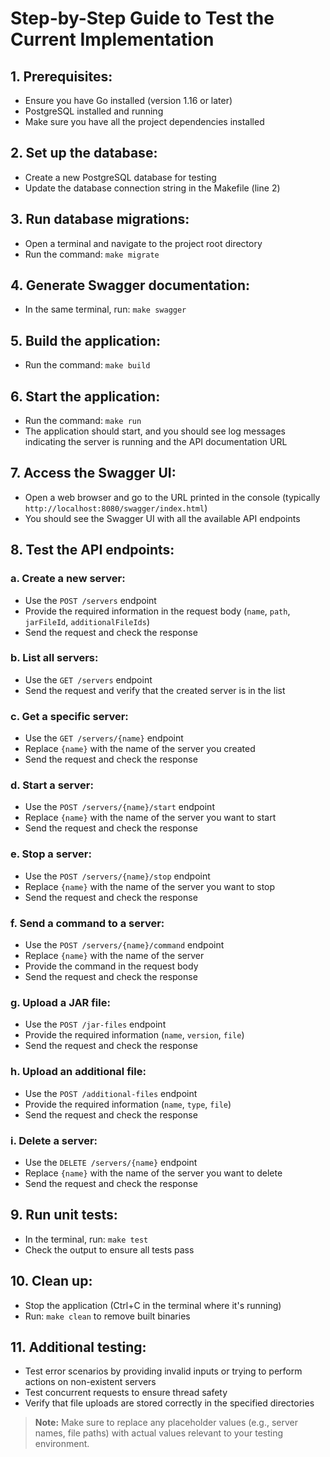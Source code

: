 # Step-by-Step Guide to Test the Current Implementation

## 1. Prerequisites:
   - Ensure you have Go installed (version 1.16 or later)
   - PostgreSQL installed and running
   - Make sure you have all the project dependencies installed

## 2. Set up the database:
   - Create a new PostgreSQL database for testing
   - Update the database connection string in the Makefile (line 2)

## 3. Run database migrations:
   - Open a terminal and navigate to the project root directory
   - Run the command: `make migrate`

## 4. Generate Swagger documentation:
   - In the same terminal, run: `make swagger`

## 5. Build the application:
   - Run the command: `make build`

## 6. Start the application:
   - Run the command: `make run`
   - The application should start, and you should see log messages indicating the server is running and the API documentation URL

## 7. Access the Swagger UI:
   - Open a web browser and go to the URL printed in the console (typically `http://localhost:8080/swagger/index.html`)
   - You should see the Swagger UI with all the available API endpoints

## 8. Test the API endpoints:

### a. Create a new server:
   - Use the `POST /servers` endpoint
   - Provide the required information in the request body (`name`, `path`, `jarFileId`, `additionalFileIds`)
   - Send the request and check the response

### b. List all servers:
   - Use the `GET /servers` endpoint
   - Send the request and verify that the created server is in the list

### c. Get a specific server:
   - Use the `GET /servers/{name}` endpoint
   - Replace `{name}` with the name of the server you created
   - Send the request and check the response

### d. Start a server:
   - Use the `POST /servers/{name}/start` endpoint
   - Replace `{name}` with the name of the server you want to start
   - Send the request and check the response

### e. Stop a server:
   - Use the `POST /servers/{name}/stop` endpoint
   - Replace `{name}` with the name of the server you want to stop
   - Send the request and check the response

### f. Send a command to a server:
   - Use the `POST /servers/{name}/command` endpoint
   - Replace `{name}` with the name of the server
   - Provide the command in the request body
   - Send the request and check the response

### g. Upload a JAR file:
   - Use the `POST /jar-files` endpoint
   - Provide the required information (`name`, `version`, `file`)
   - Send the request and check the response

### h. Upload an additional file:
   - Use the `POST /additional-files` endpoint
   - Provide the required information (`name`, `type`, `file`)
   - Send the request and check the response

### i. Delete a server:
   - Use the `DELETE /servers/{name}` endpoint
   - Replace `{name}` with the name of the server you want to delete
   - Send the request and check the response

## 9. Run unit tests:
   - In the terminal, run: `make test`
   - Check the output to ensure all tests pass

## 10. Clean up:
   - Stop the application (Ctrl+C in the terminal where it's running)
   - Run: `make clean` to remove built binaries

## 11. Additional testing:
   - Test error scenarios by providing invalid inputs or trying to perform actions on non-existent servers
   - Test concurrent requests to ensure thread safety
   - Verify that file uploads are stored correctly in the specified directories

> **Note:** Make sure to replace any placeholder values (e.g., server names, file paths) with actual values relevant to your testing environment.
